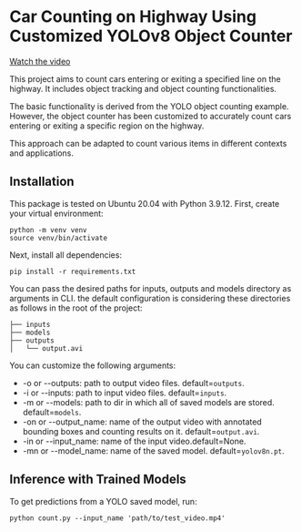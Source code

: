 # Car Counting on Highway Using Customized YOLOv8 Object Counter
<a href="https://www.dropbox.com/scl/fi/r4twlp3skzzykzl6uwgny/output_counting_cars.mp4?rlkey=fcpocsflqe067tnl10soa7hdc&st=h0xu7002&dl=0">Watch the video</a>

This project aims to count cars entering or exiting a specified line on the highway. It includes object tracking and object counting functionalities.<br>

The basic functionality is derived from the YOLO object counting example. However, the object counter has been customized to accurately count cars entering or exiting a specific region on the highway.<br>

This approach can be adapted to count various items in different contexts and applications.<br>

## Installation

This package is tested on Ubuntu 20.04 with Python 3.9.12. First, create your virtual environment:

```shell
python -m venv venv
source venv/bin/activate
```
Next, install all dependencies:

```shell
pip install -r requirements.txt
```

You can pass the desired paths for inputs, outputs and models directory as arguments in CLI. the default configuration is considering these directories as follows in the root of the project: <br>

```
├── inputs
├── models
├── outputs
│   └── output.avi
```
You can customize the following arguments:

* -o or --outputs: path to output video files. default=`outputs`.
* -i or --inputs: path to input video files. default=`inputs`.
* -m or --models: path to dir in which all of saved models are stored. default=`models`.
* -on or --output_name: name of the output video with annotated bounding boxes and counting results on it. default=`output.avi`.
* -in or --input_name: name of the input video.default=None.
* -mn or --model_name: name of the saved model. default=`yolov8n.pt`.

## Inference with Trained Models
To get predictions from a YOLO saved model, run:

```shell
python count.py --input_name 'path/to/test_video.mp4'
```